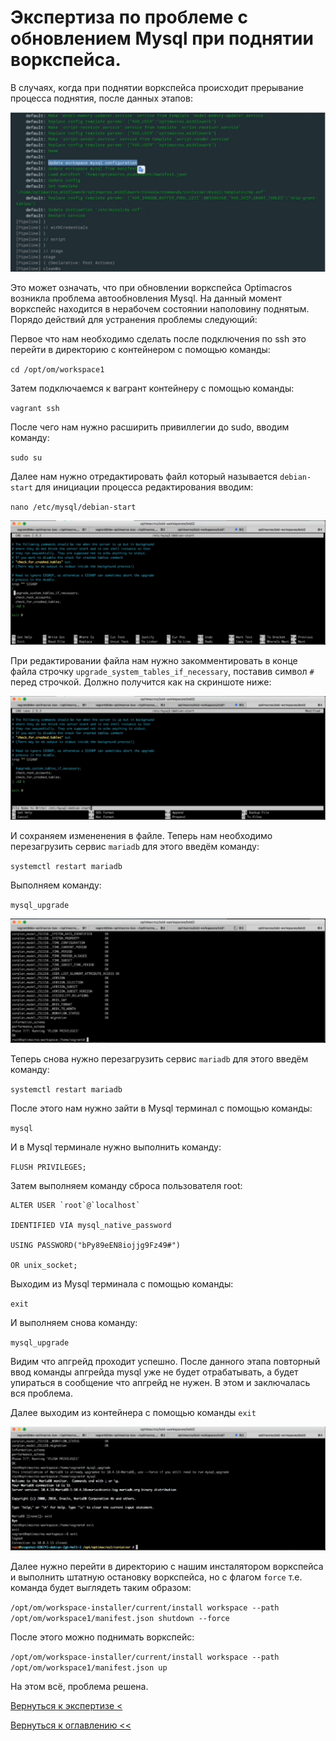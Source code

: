 # Экспертиза по проблеме с обновлением Mysql при поднятии воркспейса.

В случаях, когда при поднятии воркспейса происходит прерывание процесса поднятия, после данных этапов:

![](./pictures/errorWorkspaceUp.jpg)

Это может означать, что при обновлении воркспейса Optimacros возникла проблема автообновления Mysql.
На данный момент воркспейс находится в нерабочем состоянии наполовину поднятым. Порядо действий для устранения проблемы 
следующий:

Первое что нам необходимо сделать после подключения по ssh это перейти в директорию с контейнером с помощью команды:

`cd /opt/om/workspace1`

Затем подключаемся к вагрант контейнеру с помощью команды:

`vagrant ssh`

После чего нам нужно расширить привиллегии до sudo, вводим команду:

`sudo su`

Далее нам нужно отредактировать файл который называется `debian-start` для инициации процесса редактирования вводим:

`nano /etc/mysql/debian-start`

![](./pictures/nanoDebianStart.jpg)

При редактировании файла нам нужно закомментировать в конце файла строчку `upgrade_system_tables_if_necessary`, поставив
 символ `#` перед строчкой. Должно получится как на скриншоте ниже:
 
![](./pictures/nanoDebianStartEdited.jpg)
 
И сохраняем измененения в файле. Теперь нам необходимо перезагрузить сервис `mariadb` для этого введём команду: 

`systemctl restart mariadb`

Выполняем команду:

`mysql_upgrade`

![](./pictures/mysqlUpgrade.jpg)

Теперь снова нужно перезагрузить сервис `mariadb` для этого введём команду: 

`systemctl restart mariadb`

После этого нам нужно зайти в Mysql терминал с помощью команды:

`mysql`

И в Mysql терминале нужно выполнить команду:
 
`FLUSH PRIVILEGES;`

Затем выполняем команду сброса пользователя root:

```
ALTER USER `root`@`localhost`

IDENTIFIED VIA mysql_native_password

USING PASSWORD("bPy89eEN8iojjg9Fz49#")

OR unix_socket;
```

Выходим из Mysql терминала с помощью команды:

`exit`

И выполняем снова команду:

`mysql_upgrade`

Видим что апгрейд проходит успешно. После данного этапа повторный ввод команды апгрейда mysql уже не будет отрабатывать,
 а будет упираться в сообщение что апгрейд не нужен. В этом и заключалась вся проблема.
 
Далее выходим из контейнера с помощью команды `exit`

![](./pictures/containerExit.jpg)

Далее нужно перейти в директорию с нашим инсталятором воркспейса и выполнить штатную остановку воркспейса, но с флагом
`force` т.е. команда будет выглядеть таким образом:

`/opt/om/workspace-installer/current/install workspace --path /opt/om/workspace1/manifest.json shutdown --force`

После этого можно поднимать воркспейс:

`/opt/om/workspace-installer/current/install workspace --path /opt/om/workspace1/manifest.json up`

На этом всё, проблема решена.

[Вернуться к экспертизе <](expertise.md)

[Вернуться к оглавлению <<](index.md)


